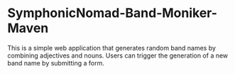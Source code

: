 # SymphonicNomad-Band-Moniker-Maven
This is a simple web application that generates random band names by combining adjectives and nouns. Users can trigger the generation of a new band name by submitting a form.
